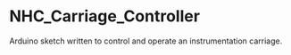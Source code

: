 # NHC_Carriage_Controller
Arduino sketch written to control and operate an instrumentation carriage. 
